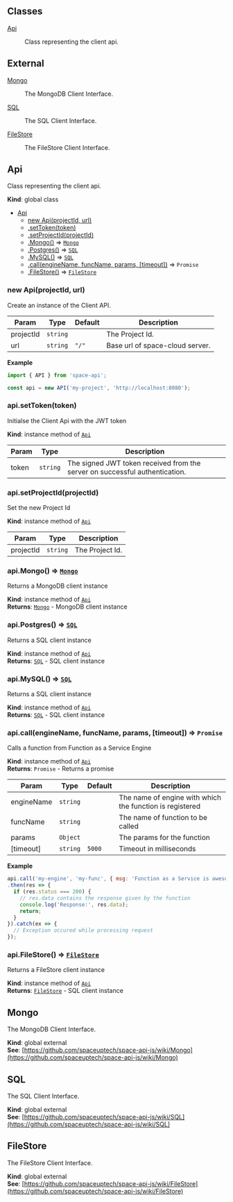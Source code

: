 ## Classes

<dl>
<dt><a href="#Api">Api</a></dt>
<dd><p>Class representing the client api.</p>
</dd>
</dl>

## External

<dl>
<dt><a href="#external_Mongo">Mongo</a></dt>
<dd><p>The MongoDB Client Interface.</p>
</dd>
<dt><a href="#external_SQL">SQL</a></dt>
<dd><p>The SQL Client Interface.</p>
</dd>
<dt><a href="#external_FileStore">FileStore</a></dt>
<dd><p>The FileStore Client Interface.</p>
</dd>
</dl>

<a name="Api"></a>

## Api
Class representing the client api.

**Kind**: global class  

* [Api](#Api)
    * [new Api(projectId, url)](#new_Api_new)
    * [.setToken(token)](#Api+setToken)
    * [.setProjectId(projectId)](#Api+setProjectId)
    * [.Mongo()](#Api+Mongo) ⇒ [<code>Mongo</code>](#external_Mongo)
    * [.Postgres()](#Api+Postgres) ⇒ [<code>SQL</code>](#external_SQL)
    * [.MySQL()](#Api+MySQL) ⇒ [<code>SQL</code>](#external_SQL)
    * [.call(engineName, funcName, params, [timeout])](#Api+call) ⇒ <code>Promise</code>
    * [.FileStore()](#Api+FileStore) ⇒ [<code>FileStore</code>](#external_FileStore)

<a name="new_Api_new"></a>

### new Api(projectId, url)
Create an instance of the Client API.


| Param | Type | Default | Description |
| --- | --- | --- | --- |
| projectId | <code>string</code> |  | The Project Id. |
| url | <code>string</code> | <code>&quot;/&quot;</code> | Base url of space-cloud server. |

**Example**  
```js
import { API } from 'space-api';

const api = new API('my-project', 'http://localhost:8080');
```
<a name="Api+setToken"></a>

### api.setToken(token)
Initialse the Client Api with the JWT token

**Kind**: instance method of [<code>Api</code>](#Api)  

| Param | Type | Description |
| --- | --- | --- |
| token | <code>string</code> | The signed JWT token received from the server on successful authentication. |

<a name="Api+setProjectId"></a>

### api.setProjectId(projectId)
Set the new Project Id

**Kind**: instance method of [<code>Api</code>](#Api)  

| Param | Type | Description |
| --- | --- | --- |
| projectId | <code>string</code> | The Project Id. |

<a name="Api+Mongo"></a>

### api.Mongo() ⇒ [<code>Mongo</code>](#external_Mongo)
Returns a MongoDB client instance

**Kind**: instance method of [<code>Api</code>](#Api)  
**Returns**: [<code>Mongo</code>](#external_Mongo) - MongoDB client instance  
<a name="Api+Postgres"></a>

### api.Postgres() ⇒ [<code>SQL</code>](#external_SQL)
Returns a SQL client instance

**Kind**: instance method of [<code>Api</code>](#Api)  
**Returns**: [<code>SQL</code>](#external_SQL) - SQL client instance  
<a name="Api+MySQL"></a>

### api.MySQL() ⇒ [<code>SQL</code>](#external_SQL)
Returns a SQL client instance

**Kind**: instance method of [<code>Api</code>](#Api)  
**Returns**: [<code>SQL</code>](#external_SQL) - SQL client instance  
<a name="Api+call"></a>

### api.call(engineName, funcName, params, [timeout]) ⇒ <code>Promise</code>
Calls a function from Function as a Service Engine

**Kind**: instance method of [<code>Api</code>](#Api)  
**Returns**: <code>Promise</code> - Returns a promise  

| Param | Type | Default | Description |
| --- | --- | --- | --- |
| engineName | <code>string</code> |  | The name of engine with which the function is registered |
| funcName | <code>string</code> |  | The name of function to be called |
| params | <code>Object</code> |  | The params for the function |
| [timeout] | <code>string</code> | <code>5000</code> | Timeout in milliseconds |

**Example**  
```js
api.call('my-engine', 'my-func', { msg: 'Function as a Service is awesome!' }, 1000)
.then(res => {
  if (res.status === 200) {
    // res.data contains the response given by the function
    console.log('Response:', res.data);
    return;
  }
}).catch(ex => {
  // Exception occured while processing request
});
```
<a name="Api+FileStore"></a>

### api.FileStore() ⇒ [<code>FileStore</code>](#external_FileStore)
Returns a FileStore client instance

**Kind**: instance method of [<code>Api</code>](#Api)  
**Returns**: [<code>FileStore</code>](#external_FileStore) - SQL client instance  
<a name="external_Mongo"></a>

## Mongo
The MongoDB Client Interface.

**Kind**: global external  
**See**: [https://github.com/spaceuptech/space-api-js/wiki/Mongo](https://github.com/spaceuptech/space-api-js/wiki/Mongo)  
<a name="external_SQL"></a>

## SQL
The SQL Client Interface.

**Kind**: global external  
**See**: [https://github.com/spaceuptech/space-api-js/wiki/SQL](https://github.com/spaceuptech/space-api-js/wiki/SQL)  
<a name="external_FileStore"></a>

## FileStore
The FileStore Client Interface.

**Kind**: global external  
**See**: [https://github.com/spaceuptech/space-api-js/wiki/FileStore](https://github.com/spaceuptech/space-api-js/wiki/FileStore)  
